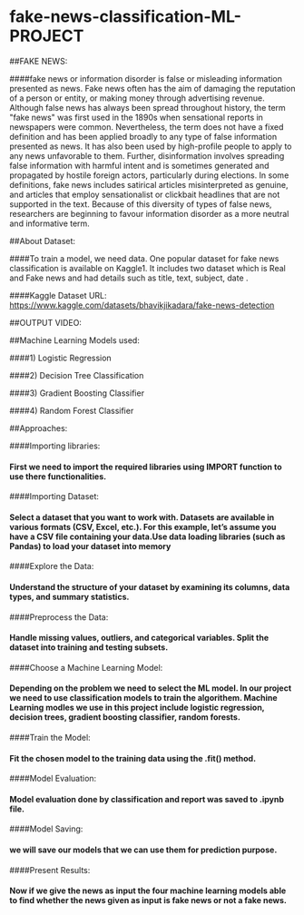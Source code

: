 # fake-news-classification-ML-PROJECT

##FAKE NEWS:

####fake news or information disorder is false or misleading information presented as news. Fake news often has the aim of damaging the reputation of a person or entity, or making money through advertising revenue. Although false news has always been spread throughout history, the term "fake news" was first used in the 1890s when sensational reports in newspapers were common. Nevertheless, the term does not have a fixed definition and has been applied broadly to any type of false information presented as news. It has also been used by high-profile people to apply to any news unfavorable to them. Further, disinformation involves spreading false information with harmful intent and is sometimes generated and propagated by hostile foreign actors, particularly during elections. In some definitions, fake news includes satirical articles misinterpreted as genuine, and articles that employ sensationalist or clickbait headlines that are not supported in the text. Because of this diversity of types of false news, researchers are beginning to favour information disorder as a more neutral and informative term.

##About Dataset:

####To train a model, we need data. One popular dataset for fake news classification is available on Kaggle1. It includes two dataset which is Real and Fake news and had details such as title, text, subject, date .

####Kaggle Dataset URL: https://www.kaggle.com/datasets/bhavikjikadara/fake-news-detection

##OUTPUT VIDEO:



##Machine Learning Models used:

####1) Logistic Regression

####2) Decision Tree Classification

####3) Gradient Boosting Classifier

####4) Random Forest Classifier

##Approaches:

####Importing libraries:

####    First we need to import the required libraries using IMPORT function to use there functionalities.

####Importing Dataset:

####    Select a dataset that you want to work with. Datasets are available in various formats (CSV, Excel, etc.). For this example, let’s assume you have a CSV file containing your data.Use data loading libraries (such as Pandas) to load your dataset into memory

####Explore the Data:

####    Understand the structure of your dataset by examining its columns, data types, and summary statistics.

####Preprocess the Data:

####    Handle missing values, outliers, and categorical variables. Split the dataset into training and testing subsets.

####Choose a Machine Learning Model:

####    Depending on the problem we need to select the ML model. In our project we need to use classification models to train the algorithem. Machine Learning modles we use in this project include logistic regression, decision trees, gradient boosting classifier, random forests.

####Train the Model:  
####    Fit the chosen model to the training data using the .fit() method.

####Model Evaluation:
####    Model evaluation done by classification and report was saved to .ipynb file.

####Model Saving:
####    we will save our models that we can use them for prediction purpose.

####Present Results:

####    Now if we give the news as input the four machine learning models able to find whether the news given as input is fake news or not a fake news.

